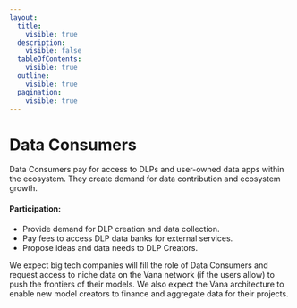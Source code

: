 ```yaml
---
layout:
  title:
    visible: true
  description:
    visible: false
  tableOfContents:
    visible: true
  outline:
    visible: true
  pagination:
    visible: true
---
```


# Data Consumers

Data Consumers pay for access to DLPs and user-owned data apps within the ecosystem. They create demand for data contribution and ecosystem growth.

#### **Participation:**

* Provide demand for DLP creation and data collection.
* Pay fees to access DLP data banks for external services.
* Propose ideas and data needs to DLP Creators.

We expect big tech companies will fill the role of Data Consumers and request access to niche data on the Vana network (if the users allow) to push the frontiers of their models. We also expect the Vana architecture to enable new model creators to finance and aggregate data for their projects.
